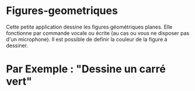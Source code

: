 # Figures-geometriques
Cette petite application dessine les figures géométriques planes. Elle fonctionne par commande vocale ou écrite (au cas ou vous ne disposer pas d'un microphone). Il est possible de definir la couleur de la figure à dessiner. 
# Par Exemple : "Dessine un carré vert"
